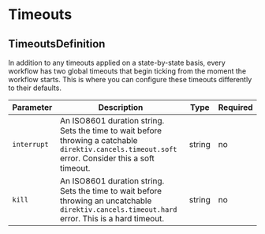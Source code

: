 # Timeouts 

## TimeoutsDefinition

In addition to any timeouts applied on a state-by-state basis, every workflow has two global timeouts that begin ticking from the moment the workflow starts. This is where you can configure these timeouts differently to their defaults.

| Parameter | Description | Type | Required |
| --- | --- | --- | --- |
| `interrupt` | An ISO8601 duration string. Sets the time to wait before throwing a catchable `direktiv.cancels.timeout.soft` error. Consider this a soft timeout. | string | no |
| `kill` | An ISO8601 duration string. Sets the time to wait before throwing an uncatchable `direktiv.cancels.timeout.hard` error. This is a hard timeout. | string | no |
